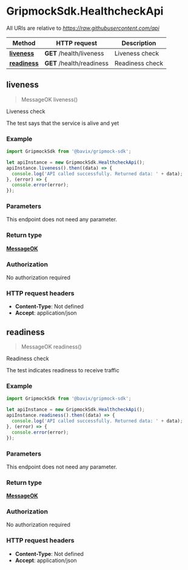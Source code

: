 # GripmockSdk.HealthcheckApi

All URIs are relative to *https://raw.githubusercontent.com/api*

Method | HTTP request | Description
------------- | ------------- | -------------
[**liveness**](HealthcheckApi.md#liveness) | **GET** /health/liveness | Liveness check
[**readiness**](HealthcheckApi.md#readiness) | **GET** /health/readiness | Readiness check



## liveness

> MessageOK liveness()

Liveness check

The test says that the service is alive and yet

### Example

```javascript
import GripmockSdk from '@bavix/gripmock-sdk';

let apiInstance = new GripmockSdk.HealthcheckApi();
apiInstance.liveness().then((data) => {
  console.log('API called successfully. Returned data: ' + data);
}, (error) => {
  console.error(error);
});

```

### Parameters

This endpoint does not need any parameter.

### Return type

[**MessageOK**](MessageOK.md)

### Authorization

No authorization required

### HTTP request headers

- **Content-Type**: Not defined
- **Accept**: application/json


## readiness

> MessageOK readiness()

Readiness check

The test indicates readiness to receive traffic

### Example

```javascript
import GripmockSdk from '@bavix/gripmock-sdk';

let apiInstance = new GripmockSdk.HealthcheckApi();
apiInstance.readiness().then((data) => {
  console.log('API called successfully. Returned data: ' + data);
}, (error) => {
  console.error(error);
});

```

### Parameters

This endpoint does not need any parameter.

### Return type

[**MessageOK**](MessageOK.md)

### Authorization

No authorization required

### HTTP request headers

- **Content-Type**: Not defined
- **Accept**: application/json

